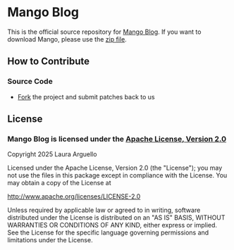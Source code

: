 # Mango Blog

This is the official source repository for [Mango Blog](http://www.mangoblog.org).
If you want to download Mango, please use the [zip file](https://github.com/asfusion/mango/releases/download/version_2.0/Mango_2.zip).

## How to Contribute

### Source Code
- [Fork](https://github.com/asfusion/mango#fork_box) the project and submit patches back to us

## License

### Mango Blog is licensed under the [Apache License, Version 2.0](http://www.apache.org/licenses/LICENSE-2.0.html)

Copyright 2025 Laura Arguello

Licensed under the Apache License, Version 2.0 (the "License"); you may not use the files in this package except in compliance with the License. You may obtain a copy of the License at 

http://www.apache.org/licenses/LICENSE-2.0 

Unless required by applicable law or agreed to in writing, software distributed under the License is distributed on an "AS IS" BASIS, WITHOUT WARRANTIES OR CONDITIONS OF ANY KIND, either express or implied. See the License for the specific language governing permissions and limitations under the License.